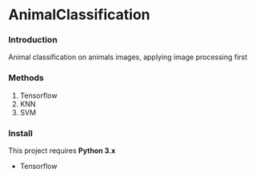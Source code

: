 # AnimalClassification

### Introduction

Animal classification on animals images, applying image processing first

### Methods

1. Tensorflow
2. KNN
3. SVM

### Install

This project requires **Python 3.x**
- Tensorflow
